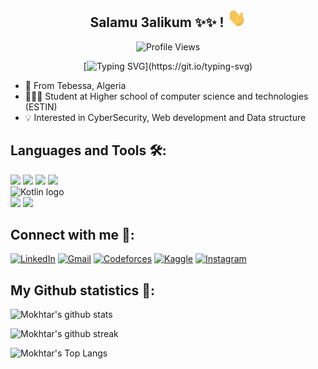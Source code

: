 <div align="center">
<h2> Salamu 3alikum ✨✨ ! <img src="https://github.com/ABSphreak/ABSphreak/blob/master/gifs/Hi.gif" width="30" height="30"></h2>

![Profile Views](https://komarev.com/ghpvc/?username=dev-Mokhtar&color=blueviolet)

</div>
<div align ="center">


[![Typing SVG](https://readme-typing-svg.demolab.com/?lines=Welcome+To+My+GitHub+Page!;Excited+to+Share+My+Projects+Here;.)](https://git.io/typing-svg)

</div>

- 🏫 From Tebessa, Algeria
- 👩🏻‍💻 Student at Higher school of computer science and technologies  (ESTIN)
- :bulb: Interested in CyberSecurity, Web development and Data structure


## Languages and Tools 🛠:
<p>
  <img src="https://img.icons8.com/color/48/000000/html-5--v1.png"/>
  <img src="https://img.icons8.com/color/48/000000/css3.png"/>
  <img src="https://img.icons8.com/color/48/000000/javascript--v2.png"/>
  <img src="https://img.icons8.com/office/40/000000/react.png"/>
 <img src="https://img.icons8.com/color/48/000000/kotlin.png" alt="Kotlin logo" style="display:block"/>
  <img src="https://img.icons8.com/color/48/000000/c-programming.png"/>
  <img src="https://img.icons8.com/color/48/000000/python--v2.png"m0kht4r/>
 </p>
 
 ## Connect with me :eyes::
 
[![LinkedIn](https://img.icons8.com/fluency/48/000000/linkedin.png)](https://www.linkedin.com/in/mokhtar-derbazi-407b2424a/)
[![Gmail](https://img.icons8.com/color/48/000000/gmail--v1.png)](mailto:mokhtarderbazi@gmail.com)
[![Codeforces](https://img.icons8.com/external-tal-revivo-color-tal-revivo/48/000000/external-codeforces-programming-competitions-and-contests-programming-community-logo-color-tal-revivo.png)](https://codeforces.com/profile/M0kht4r)
[![Kaggle](https://img.icons8.com/external-tal-revivo-filled-tal-revivo/48/000000/external-kaggle-an-online-community-of-data-scientists-and-machine-learners-owned-by-google-logo-filled-tal-revivo.png)](https://www.kaggle.com/derbazimokhtar)
[![Instagram](https://img.icons8.com/color/48/000000/instagram-new--v2.png)](https://www.instagram.com/derbazi_mokhtar/)


## My Github statistics 🚀:

![Mokhtar's github stats](https://github-readme-stats.vercel.app/api?username=dev-Mokhtar&show_icons=true&theme=material-palenight)

![Mokhtar's github streak](https://github-readme-streak-stats.herokuapp.com/?user=dev-Mokhtar&theme=material-palenight&include_all_commits=true&count_private=true)

![Mokhtar's Top Langs](https://github-readme-stats.vercel.app/api/top-langs/?username=dev-Mokhtar&theme=material-palenight&layout=compact)

























<!--m0kht4r_Was_HERE !!-->
